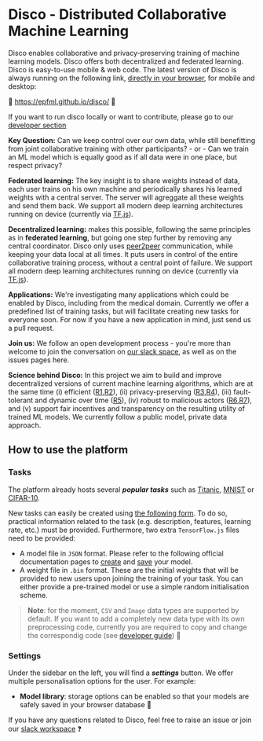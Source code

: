 # Disco - Distributed Collaborative Machine Learning

Disco enables collaborative and privacy-preserving training of machine learning models. Disco offers both decentralized and federated learning.
Disco is easy-to-use mobile & web code. The latest version of Disco is always running on the following link, [directly in your browser](https://epfml.github.io/disco/), for mobile and desktop:

:rocket: <https://epfml.github.io/disco/> :rocket:

If you want to run disco locally or want to contribute, please go to our [developer section](DEV.md)

**Key Question:** Can we keep control over our own data, while still benefitting from joint collaborative training with other participants? - or - Can we train an ML model which is equally good as if all data were in one place, but respect privacy?

**Federated learning:** The key insight is to share weights instead of data, each user trains on his own machine and periodically shares his learned weights with a central server. The server will agreggate all these weights and send them back.
We support all modern deep learning architectures running on device (currently via [TF.js](https://www.tensorflow.org/js)).

**Decentralized learning:** makes this possible, following the same principles as in **federated learning**, but going one step further by removing any central coordinator. Disco only uses [peer2peer](https://peerjs.com/) communication, while keeping your data local at all times. It puts users in control of the entire collaborative training process, without a central point of failure. We support all modern deep learning architectures running on device (currently via [TF.js](https://www.tensorflow.org/js)).

**Applications:** We're investigating many applications which could be enabled by Disco, including from the medical domain. Currently we offer a predefined list of training tasks, but will facilitate creating new tasks for everyone soon. For now if you have a new application in mind, just send us a pull request.

**Join us:** We follow an open development process - you're more than welcome to join the conversation on [our slack space](https://join.slack.com/t/disco-decentralized/shared_invite/zt-fpsb7c9h-1M9hnbaSonZ7lAgJRTyNsw), as well as on the issues pages here.

**Science behind Disco:** In this project we aim to build and improve decentralized versions of current machine learning algorithms, which are at the same time (i) efficient ([R1](https://github.com/epfml/powergossip),[R2](https://github.com/epfml/ChocoSGD)), (ii) privacy-preserving ([R3](https://eprint.iacr.org/2017/281.pdf),[R4](https://arxiv.org/abs/2006.04747)), (iii) fault-tolerant and dynamic over time ([R5](https://arxiv.org/abs/1910.12308)), (iv) robust to malicious actors ([R6](https://arxiv.org/abs/2012.10333),[R7](https://arxiv.org/abs/2006.09365)), and (v) support fair incentives and transparency on the resulting utility of trained ML models. We currently follow a public model, private data approach.

## How to use the platform

### Tasks

The platform already hosts several **_popular tasks_** such as [Titanic](https://www.kaggle.com/c/titanic), [MNIST](https://www.kaggle.com/c/digit-recognizer) or [CIFAR-10](https://www.kaggle.com/pankrzysiu/cifar10-python).

New tasks can easily be created using [the following form](https://epfml.github.io/disco/#/task-creation-form). To do so, practical information related to the task (e.g. description, features, learning rate, etc.) must be provided. Furthermore, two extra `TensorFlow.js` files need to be provided:

- A model file in `JSON` format. Please refer to the following official documentation pages to [create](https://www.tensorflow.org/js/guide/models_and_layers) and [save](https://www.tensorflow.org/js/guide/save_load) your model.
- A weight file in `.bin` format. These are the initial weights that will be provided to new users upon joining the training of your task. You can either provide a pre-trained model or use a simple random initialisation scheme.

> **Note**: for the moment, `CSV` and `Image` data types are supported by default. If you want to add a completely new data type with its own preprocessing code, currently you are required to copy and change the correspondig code (see [developer guide](https://github.com/epfml/disco/tree/develop/mobile-browser-based-version#readme)) :mega:

### Settings

Under the sidebar on the left, you will find a **_settings_** button. We offer multiple personalisation options for the user. For example:

- **Model library**: storage options can be enabled so that your models are safely saved in your browser database :floppy_disk:

If you have any questions related to Disco, feel free to raise an issue or join our [slack workspace](https://join.slack.com/t/disco-decentralized/shared_invite/zt-fpsb7c9h-1M9hnbaSonZ7lAgJRTyNsw) :question:

